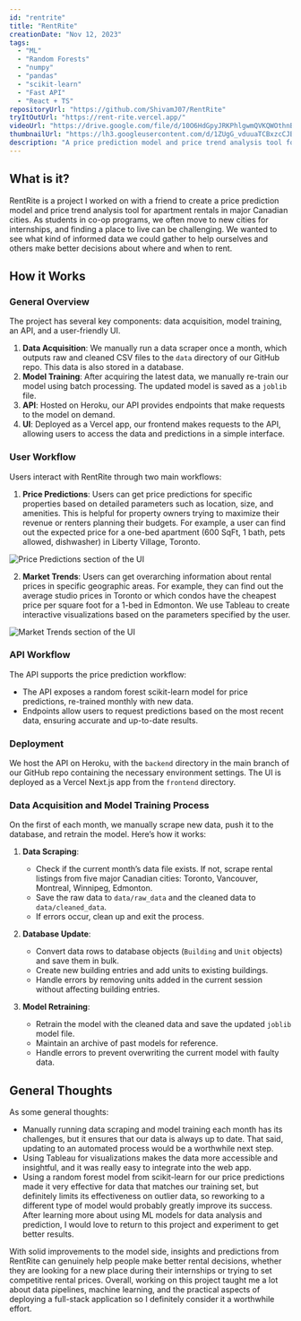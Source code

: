```yaml
---
id: "rentrite"
title: "RentRite"
creationDate: "Nov 12, 2023"
tags: 
  - "ML"
  - "Random Forests"
  - "numpy"
  - "pandas"
  - "scikit-learn"
  - "Fast API"
  - "React + TS"
repositoryUrl: "https://github.com/ShivamJ07/RentRite"
tryItOutUrl: "https://rent-rite.vercel.app/"
videoUrl: "https://drive.google.com/file/d/10O6HdGpyJRKPhlgwmQVKQWOthnBsaUxZ/preview"
thumbnailUrl: "https://lh3.googleusercontent.com/d/1ZUgG_vduuaTCBxzcCJBw1c33t50iSDDS?authuser=0"
description: "A price prediction model and price trend analysis tool for apartment rentals in major Canadian cities."
---
```


## What is it?

RentRite is a project I worked on with a friend to create a price prediction model and price trend analysis tool for apartment rentals in major Canadian cities. As students in co-op programs, we often move to new cities for internships, and finding a place to live can be challenging. We wanted to see what kind of informed data we could gather to help ourselves and others make better decisions about where and when to rent.

## How it Works

### General Overview

The project has several key components: data acquisition, model training, an API, and a user-friendly UI.

1. **Data Acquisition**: We manually run a data scraper once a month, which outputs raw and cleaned CSV files to the `data` directory of our GitHub repo. This data is also stored in a database.
2. **Model Training**: After acquiring the latest data, we manually re-train our model using batch processing. The updated model is saved as a `joblib` file.
3. **API**: Hosted on Heroku, our API provides endpoints that make requests to the model on demand.
4. **UI**: Deployed as a Vercel app, our frontend makes requests to the API, allowing users to access the data and predictions in a simple interface.

### User Workflow

Users interact with RentRite through two main workflows:


1. **Price Predictions**: Users can get price predictions for specific properties based on detailed parameters such as location, size, and amenities. This is helpful for property owners trying to maximize their revenue or renters planning their budgets. For example, a user can find out the expected price for a one-bed apartment (600 SqFt, 1 bath, pets allowed, dishwasher) in Liberty Village, Toronto.

![Price Predictions section of the UI](https://lh3.googleusercontent.com/d/1YUbickGVuA_W-C5e2ROmVqicCHTeDSL5?authuser=0)

2. **Market Trends**: Users can get overarching information about rental prices in specific geographic areas. For example, they can find out the average studio prices in Toronto or which condos have the cheapest price per square foot for a 1-bed in Edmonton. We use Tableau to create interactive visualizations based on the parameters specified by the user.

![Market Trends section of the UI](https://lh3.googleusercontent.com/d/14LL5rFMkP46V9V9erpvKNKKr-G9sVpCX?authuser=0)

### API Workflow

The API supports the price prediction workflow:

- The API exposes a random forest scikit-learn model for price predictions, re-trained monthly with new data.
- Endpoints allow users to request predictions based on the most recent data, ensuring accurate and up-to-date results.

### Deployment

We host the API on Heroku, with the `backend` directory in the main branch of our GitHub repo containing the necessary environment settings. The UI is deployed as a Vercel Next.js app from the `frontend` directory.

### Data Acquisition and Model Training Process

On the first of each month, we manually scrape new data, push it to the database, and retrain the model. Here’s how it works:

1. **Data Scraping**:
    - Check if the current month’s data file exists. If not, scrape rental listings from five major Canadian cities: Toronto, Vancouver, Montreal, Winnipeg, Edmonton.
    - Save the raw data to `data/raw_data` and the cleaned data to `data/cleaned_data`.
    - If errors occur, clean up and exit the process.

2. **Database Update**:
    - Convert data rows to database objects (`Building` and `Unit` objects) and save them in bulk.
    - Create new building entries and add units to existing buildings.
    - Handle errors by removing units added in the current session without affecting building entries.

3. **Model Retraining**:
    - Retrain the model with the cleaned data and save the updated `joblib` model file.
    - Maintain an archive of past models for reference.
    - Handle errors to prevent overwriting the current model with faulty data.

## General Thoughts

As some general thoughts:

- Manually running data scraping and model training each month has its challenges, but it ensures that our data is always up to date. That said, updating to an automated process would be a worthwhile next step.
- Using Tableau for visualizations makes the data more accessible and insightful, and it was really easy to integrate into the web app.
- Using a random forest model from scikit-learn for our price predictions made it very effective for data that matches our training set, but definitely limits its effectiveness on outlier data, so reworking to a different type of model would probably greatly improve its success. After learning more about using ML models for data analysis and prediction, I would love to return to this project and experiment to get better results.

With solid improvements to the model side, insights and predictions from RentRite can genuinely help people make better rental decisions, whether they are looking for a new place during their internships or trying to set competitive rental prices. Overall, working on this project taught me a lot about data pipelines, machine learning, and the practical aspects of deploying a full-stack application so I definitely consider it a worthwhile effort.